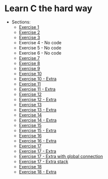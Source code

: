 # Learn C the hard way

- Sections:
  - [Exercise 1](ex1.c)
  - [Exercise 2](ex2.1.mak)
  - [Exercise 3](ex3.c)
  - Exercise 4 - No code
  - Exercise 5 - No code
  - Exercise 6 - No code
  - [Exercise 7](ex7.c)
  - [Exercise 8](ex8.c)
  - [Exercise 9](ex9.c)
  - [Exercise 10](ex10.c)
  - [Exercise 10 - Extra](ex10_extra.c)
  - [Exercise 11](ex11.c)
  - [Exercise 11 - Extra](ex11_extra.c)
  - [Exercise 12](ex12.c)
  - [Exercise 12 - Extra](ex12_extra.c)
  - [Exercise 13](ex13.c)
  - [Exercise 13 - Extra](ex13_extra.c)
  - [Exercise 14](ex14.c)
  - [Exercise 14 - Extra](ex14_extra.c)
  - [Exercise 15](ex15.c)
  - [Exercise 15 - Extra](ex15_extra.c)
  - [Exercise 16](ex16.c)
  - [Exercise 16 - Extra](ex16_extra.c)
  - [Exercise 17](ex17.c)
  - [Exercise 17 - Extra](ex17_extra.c)
  - [Exercise 17 - Extra with global connection](ex17_extra_with_global_conn.c)
  - [Exercise 17 - Extra stack](ex17_extra_stack.c)
  - [Exercise 18](ex18.c)
  - [Exercise 18 - Extra](ex18_extra.c)
